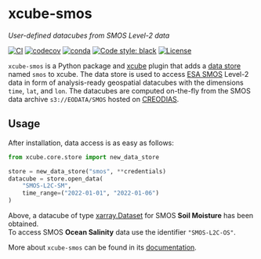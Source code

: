 # xcube-smos

_User-defined datacubes from SMOS Level-2 data_

[![CI](https://github.com/xcube-dev/xcube-smos/actions/workflows/tests.yaml/badge.svg)](https://github.com/xcube-dev/xcube-smos/actions/workflows/tests.yaml)
[![codecov](https://codecov.io/gh/xcube-dev/xcube-smos/graph/badge.svg?token=ZJ0J4QT1UM)](https://codecov.io/gh/xcube-dev/xcube-smos)
[![conda](https://anaconda.org/conda-forge/xcube-smos/badges/version.svg)](https://anaconda.org/conda-forge/xcube-smos)
[![Code style: black](https://img.shields.io/badge/code%20style-black-000000.svg)](https://github.com/psf/black)
[![License](https://img.shields.io/github/license/xcube-dev/xcube-smos)](https://github.com/xcube-dev/xcube-smos)

<!--- Align following section with docs/index.md -->

`xcube-smos` is a Python package and [xcube](https://xcube.readthedocs.io/)
plugin that adds a 
[data store](https://xcube.readthedocs.io/en/latest/api.html#data-store-framework) 
named `smos` to xcube. The data store is used to 
access [ESA SMOS](https://earth.esa.int/eogateway/missions/smos) Level-2 data 
in form of analysis-ready geospatial datacubes with the dimensions 
`time`, `lat`, and `lon`. The datacubes are computed on-the-fly from the SMOS 
data archive `s3://EODATA/SMOS` hosted on [CREODIAS](https://creodias.eu/).

## Usage

After installation, data access is as easy as follows:

```python
from xcube.core.store import new_data_store

store = new_data_store("smos", **credentials)
datacube = store.open_data(
    "SMOS-L2C-SM", 
    time_range=("2022-01-01", "2022-01-06")
)
```

Above, a datacube of type
[xarray.Dataset](https://docs.xarray.dev/en/stable/generated/xarray.Dataset.html)
for SMOS **Soil Moisture** has been obtained.  
To access SMOS **Ocean Salinity** data use the identifier `"SMOS-L2C-OS"`. 


More about `xcube-smos` can be found in its 
[documentation](https://xcube-dev.github.io/xcube-smos/).
